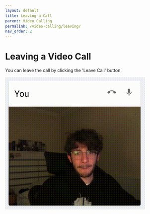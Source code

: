 ```yaml
---
layout: default
title: Leaving a Call 
parent: Video Calling
permalink: /video-calling/leaving/
nav_order: 2
---
```


# Leaving a Video Call

You can leave the call by clicking the 'Leave Call' button.

<img src="../../gifs/leaving-video.gif" width="450"/>